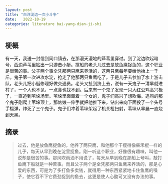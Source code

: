 ```yaml
---
layout: post
title: "白洋淀边一次小斗争"
date:   2022-10-19
categories: literature bai-yang-dian-ji-shi
---
```


## 梗概

有一天，我送一封信到同口镇去，在那漫天漫地的芦苇里穿过。到了淀边吹起暗号，西边芦苇里钻出一只游击小艇。撑船的老头儿过去是放鱼鹰捉鱼的，这个职业是很苦的事。父子两个事全凭那两只鹰来养活的，这两只鹰每年要给他抬上一千斤。鬼子第一次进攻水淀，抢走了他那两只鱼鹰吃了。于是儿子去参加了水上游击队，老头儿把小艇修理好做交通员。老头又扯到挤上去，说有一天鬼子一清早就进村了，一个人也不见，一点食也找不到。后来有一个鬼子发现一只大红公鸡高兴极了，一直追到苇垛场里。苇垛里面藏着一个女的，鬼子们高兴了想欺侮。追鸡的那个鬼子刚爬上苇垛顶上，那姑娘一伸手就把他推下来，钻出来向下面投了一个头号手榴弹，炸死了三个鬼子。鬼子们冲着苇垛架起了机关枪扫射，苇垛从早晨一直烧到天黑。

## 摘录

> 过去，他是放鱼鹰捉鱼的，他养了两只鹰，和他那个干瘦得像柴禾棍一样的儿子，每天从早到晚在淀里捉鱼。刚一听这个职业，好像很有趣味，叫他一说却是很苦的事。那风吹雨洒不用说了，每天从早到晚在那船上号叫，敲打鱼鹰下船就是一种苦事。而且父子两个是全凭那两只鱼鹰来养活的，那是心爱的东西，可是为了多打鱼多卖钱，就得用一种东西紧紧地卡住鱼鹰的嗓子，使它吞不下它费劲捉到的鱼去，这更是使人心酸可又没有办法的事。